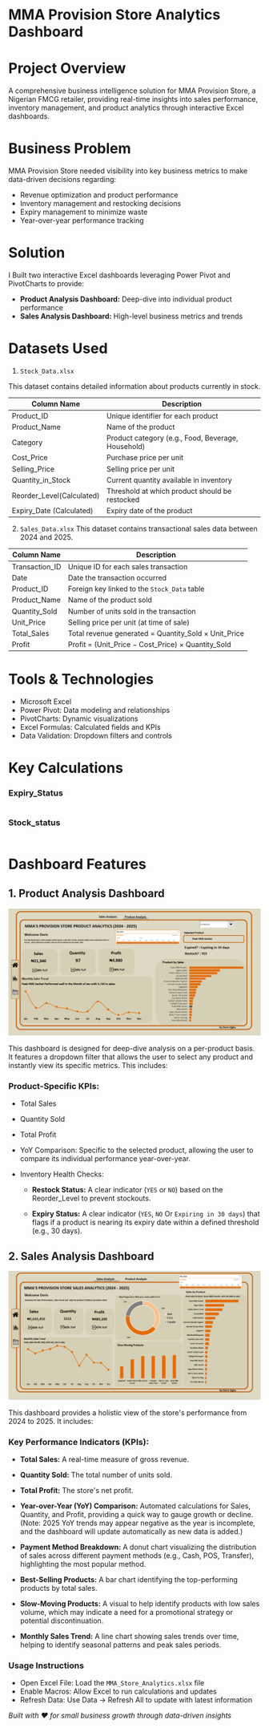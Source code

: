 # MMA Provision Store Analytics Dashboard

# Project Overview
A comprehensive business intelligence solution for MMA Provision Store, a Nigerian FMCG retailer, providing real-time insights into sales performance, inventory management, and product analytics through interactive Excel dashboards.

# Business Problem
MMA Provision Store needed visibility into key business metrics to make data-driven decisions regarding:

- Revenue optimization and product performance
- Inventory management and restocking decisions
- Expiry management to minimize waste
- Year-over-year performance tracking

# Solution
I Built two interactive Excel dashboards leveraging Power Pivot and PivotCharts to provide:

- **Product Analysis Dashboard:** Deep-dive into individual product performance
- **Sales Analysis Dashboard:** High-level business metrics and trends

# Datasets Used
1. `Stock_Data.xlsx`

This dataset contains detailed information about products currently in stock.

| Column Name                    | Description                                                    |
|--------------------------------|----------------------------------------------------------------|
| Product_ID                     | Unique identifier for each product                             |
| Product_Name                   | Name of the product                                            |
| Category                       | Product category (e.g., Food, Beverage, Household)             |
| Cost_Price                     | Purchase price per unit                                        |
| Selling_Price                  | Selling price per unit                                         |
| Quantity_in_Stock              | Current quantity available in inventory                        |
| Reorder_Level(Calculated)      | Threshold at which product should be restocked                 |
| Expiry_Date (Calculated)       | Expiry date of the product                                     |


2. `Sales_Data.xlsx`
This dataset contains transactional sales data between 2024 and 2025.

| Column Name      | Description                                                       |
|------------------|-------------------------------------------------------------------|
| Transaction_ID   | Unique ID for each sales transaction                              |
| Date             | Date the transaction occurred                                     |
| Product_ID       | Foreign key linked to the `Stock_Data` table                      |
| Product_Name     | Name of the product sold                                          |
| Quantity_Sold    | Number of units sold in the transaction                           |
| Unit_Price       | Selling price per unit (at time of sale)                          |
| Total_Sales      | Total revenue generated = Quantity_Sold × Unit_Price              |
| Profit           | Profit = (Unit_Price − Cost_Price) × Quantity_Sold                |


# Tools & Technologies

- Microsoft Excel 
- Power Pivot: Data modeling and relationships
- PivotCharts: Dynamic visualizations
- Excel Formulas: Calculated fields and KPIs
- Data Validation: Dropdown filters and controls

# Key Calculations
### Expiry_Status

``` =IF([@[Expiry_Date]] < TODAY(), 0, IF([@[Expiry_Date]] <= TODAY() + 30, 2, 1))
```
### Stock_status
``` =IF([@[Quantity_in_Stock]]<=[@[Reorder_Level]],1,2)
```

# Dashboard Features
## 1. Product Analysis Dashboard

![ProductAnalysis](ProductAnalysis/ProductAnalysis.png)

This dashboard is designed for deep-dive analysis on a per-product basis. It features a dropdown filter that allows the user to select any product and instantly view its specific metrics. This includes:

### Product-Specific KPIs:

- Total Sales

- Quantity Sold

- Total Profit

- YoY Comparison: Specific to the selected product, allowing the user to compare its individual performance year-over-year.

- Inventory Health Checks:

  - **Restock Status:** A clear indicator (`YES` or `NO`) based on the Reorder_Level to prevent stockouts.

  - **Expiry Status:** A clear indicator (`YES`, `NO` Or `Expiring in 30 days`) that flags if a product is nearing its expiry date within a defined threshold (e.g., 30 days).
 
## 2. Sales Analysis Dashboard

![SalesAnalysis](SalesAnalysis/SalesAnalysis.png)

This dashboard provides a holistic view of the store's performance from 2024 to 2025. It includes:

### Key Performance Indicators (KPIs):

- **Total Sales:** A real-time measure of gross revenue.

- **Quantity Sold:** The total number of units sold.

- **Total Profit:** The store's net profit.

- **Year-over-Year (YoY) Comparison:** Automated calculations for Sales, Quantity, and Profit, providing a quick way to gauge growth or decline. (Note: 2025 YoY trends may appear negative as the year is incomplete, and the dashboard will update automatically as new data is added.)

- **Payment Method Breakdown:** A donut chart visualizing the distribution of sales across different payment methods (e.g., Cash, POS, Transfer), highlighting the most popular method.

- **Best-Selling Products:** A bar chart identifying the top-performing products by total sales.

- **Slow-Moving Products:** A visual to help identify products with low sales volume, which may indicate a need for a promotional strategy or potential discontinuation.

- **Monthly Sales Trend:** A line chart showing sales trends over time, helping to identify seasonal patterns and peak sales periods.


### Usage Instructions

- Open Excel File: Load the `MMA_Store_Analytics.xlsx` file
- Enable Macros: Allow Excel to run calculations and updates
- Refresh Data: Use Data → Refresh All to update with latest information

*Built with ❤️ for small business growth through data-driven insights*



